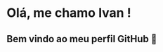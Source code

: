 # Olá, me chamo Ivan ! 
## Bem vindo ao meu perfil GitHub 👋

<!--
**ivanschuh/ivanschuh** is a ✨ _special_ ✨ repository because its `README.md` (this file) appears on your GitHub profile.

Here are some ideas to get you started:

- 🔭 Atualmente estou trabalhando com PHP | SQL | jQuery | JavaScript | HTML | CSS
- 🌱 Atualmente estou aprendendo React | Typescrip
- 💬 Pergunte-me sobre TUDO
- ⚡ Curiosidade: Comecei meu percurso acadêmico cursando Engenharia Elétrica, após cursar longos oito semestres o tempo me mostrou que não foi a melhor escolha, como tive a oportunidade de conhecer a programação pelo mesmo, optei por começar a cursar Análise e Desenvolvimento de Sistemas, onde me tornei mais um amante e apaixonado pela programação.
-->
